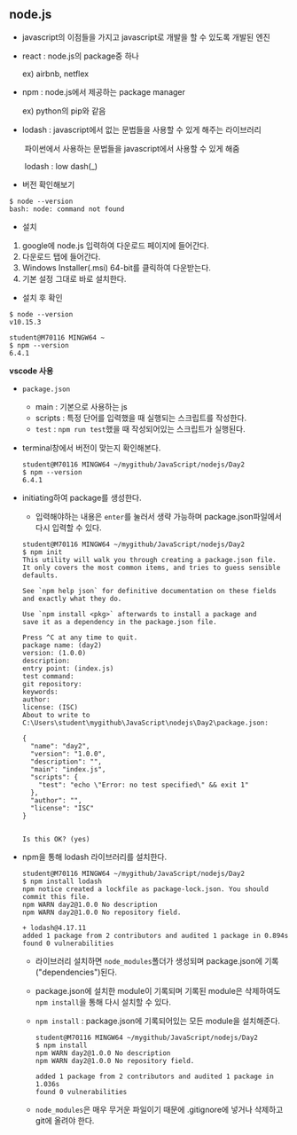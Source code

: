 ## node.js

* javascript의 이점들을 가지고 javascript로 개발을 할 수 있도록 개발된 엔진

* react : node.js의 package중 하나

  ex) airbnb, netflex

* npm : node.js에서 제공하는 package manager

  ex) python의 pip와 같음

* lodash : javascript에서 없는 문법들을 사용할 수 있게 해주는 라이브러리

  ​		파이썬에서 사용하는 문법들을 javascript에서 사용할 수 있게 해줌

  ​		lodash : low dash(_)

  

* 버전 확인해보기

```git
$ node --version
bash: node: command not found
```

* 설치

1. google에 node.js 입력하여 다운로드 페이지에 들어간다.
2. 다운로드 탭에 들어간다.
3. Windows Installer(.msi) 64-bit를 클릭하여  다운받는다.
4. 기본 설정 그대로 바로 설치한다.



* 설치 후 확인

```git
$ node --version
v10.15.3

student@M70116 MINGW64 ~
$ npm --version
6.4.1
```



**vscode  사용**

* `package.json`
  * main : 기본으로 사용하는 js
  * scripts : 특정 단어를 입력했을 때 실행되는 스크립트를 작성한다.
  * `test` : `npm run test`했을 때 작성되어있는 스크립트가 실행된다.



* terminal창에서 버전이 맞는지 확인해본다.

  ```git
  student@M70116 MINGW64 ~/mygithub/JavaScript/nodejs/Day2
  $ npm --version
  6.4.1
  ```

* initiating하여 package를 생성한다.

  * 입력해야하는 내용은 `enter`를 눌러서 생략 가능하며 package.json파일에서 다시 입력할 수 있다.

  ```git
  student@M70116 MINGW64 ~/mygithub/JavaScript/nodejs/Day2
  $ npm init
  This utility will walk you through creating a package.json file.
  It only covers the most common items, and tries to guess sensible defaults.
  
  See `npm help json` for definitive documentation on these fields
  and exactly what they do.
  
  Use `npm install <pkg>` afterwards to install a package and
  save it as a dependency in the package.json file.
  
  Press ^C at any time to quit.
  package name: (day2)
  version: (1.0.0)
  description:
  entry point: (index.js)
  test command:
  git repository:
  keywords:
  author:
  license: (ISC)
  About to write to C:\Users\student\mygithub\JavaScript\nodejs\Day2\package.json:
  
  {
    "name": "day2",
    "version": "1.0.0",
    "description": "",
    "main": "index.js",
    "scripts": {
      "test": "echo \"Error: no test specified\" && exit 1"
    },
    "author": "",
    "license": "ISC"
  }
  
  
  Is this OK? (yes)
  ```

* npm을 통해 lodash 라이브러리를 설치한다.

  ```git
  student@M70116 MINGW64 ~/mygithub/JavaScript/nodejs/Day2
  $ npm install lodash
  npm notice created a lockfile as package-lock.json. You should commit this file.
  npm WARN day2@1.0.0 No description
  npm WARN day2@1.0.0 No repository field.
  
  + lodash@4.17.11
  added 1 package from 2 contributors and audited 1 package in 0.894s
  found 0 vulnerabilities
  ```

  * 라이브러리 설치하면 `node_modules`폴더가 생성되며 package.json에 기록("dependencies")된다.

  * package.json에 설치한 module이 기록되며 기록된 module은 삭제하여도 `npm install`을 통해 다시 설치할 수 있다.

  * `npm install` : package.json에 기록되어있는 모든 module을 설치해준다.

    ```git
    student@M70116 MINGW64 ~/mygithub/JavaScript/nodejs/Day2
    $ npm install
    npm WARN day2@1.0.0 No description
    npm WARN day2@1.0.0 No repository field.
    
    added 1 package from 2 contributors and audited 1 package in 1.036s
    found 0 vulnerabilities
    ```

  * `node_modules`은 매우 무거운 파일이기 때문에 .gitignore에 넣거나 삭제하고 git에 올려야 한다.